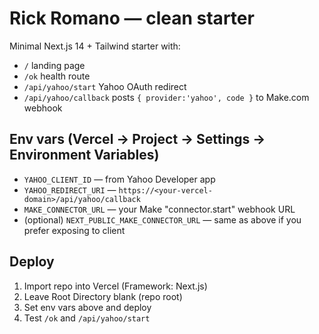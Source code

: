 # Rick Romano — clean starter
Minimal Next.js 14 + Tailwind starter with:
- `/` landing page
- `/ok` health route
- `/api/yahoo/start` Yahoo OAuth redirect
- `/api/yahoo/callback` posts `{ provider:'yahoo', code }` to Make.com webhook

## Env vars (Vercel → Project → Settings → Environment Variables)
- `YAHOO_CLIENT_ID` — from Yahoo Developer app
- `YAHOO_REDIRECT_URI` — `https://<your-vercel-domain>/api/yahoo/callback`
- `MAKE_CONNECTOR_URL` — your Make "connector.start" webhook URL
- (optional) `NEXT_PUBLIC_MAKE_CONNECTOR_URL` — same as above if you prefer exposing to client

## Deploy
1. Import repo into Vercel (Framework: Next.js)
2. Leave Root Directory blank (repo root)
3. Set env vars above and deploy
4. Test `/ok` and `/api/yahoo/start`
